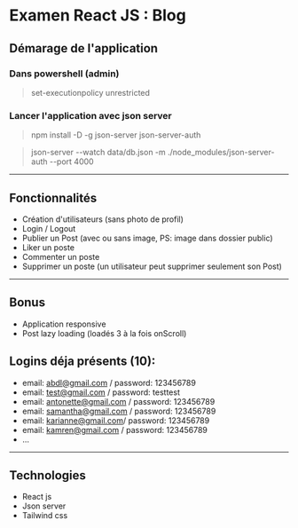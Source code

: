 # Examen React JS : Blog

## Démarage de l'application

### Dans powershell (admin)

> set-executionpolicy unrestricted

### Lancer l'application avec json server

> npm install -D -g json-server json-server-auth

> json-server --watch data/db.json -m ./node_modules/json-server-auth --port 4000

---

## Fonctionnalités

- Création d'utilisateurs (sans photo de profil)
- Login / Logout
- Publier un Post (avec ou sans image, PS: image dans dossier public)
- Liker un poste
- Commenter un poste
- Supprimer un poste (un utilisateur peut supprimer seulement son Post)

---

## Bonus

- Application responsive
- Post lazy loading (loadés 3 à la fois onScroll)

## Logins déja présents (10):

- email: abdl@gmail.com / password: 123456789
- email: test@gmail.com / password: testtest
- email: antonette@gmail.com / password: 123456789
- email: samantha@gmail.com / password: 123456789
- email: karianne@gmail.com/ password: 123456789
- email: kamren@gmail.com / password: 123456789
- ...

---

## Technologies

- React js
- Json server
- Tailwind css
